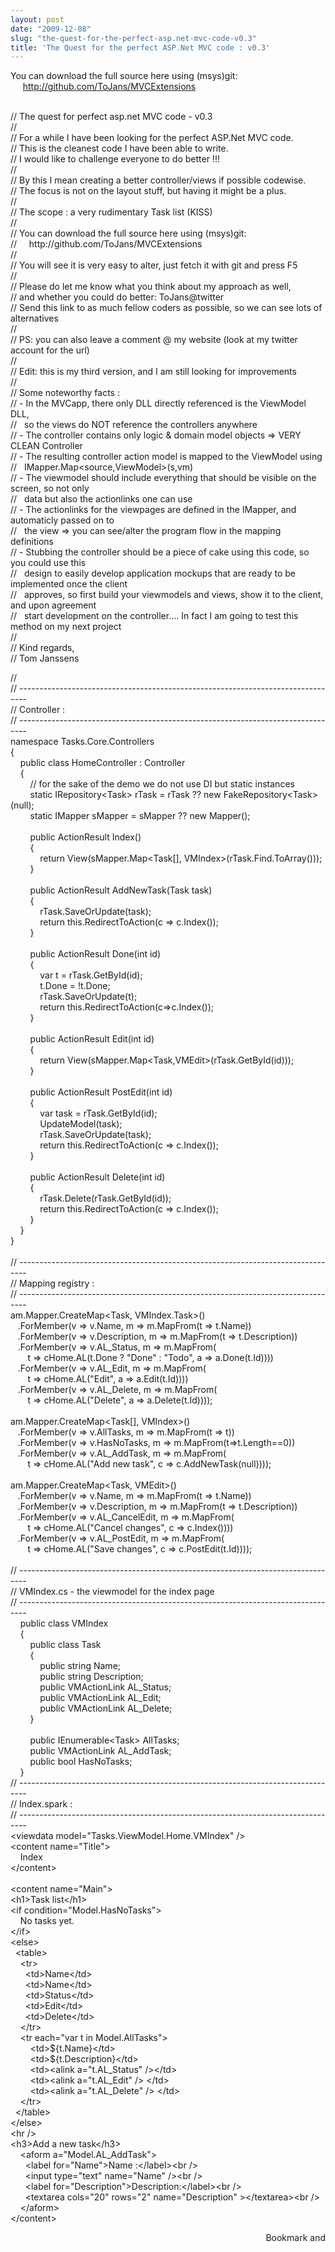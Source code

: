 ```yaml
---
layout: post
date: "2009-12-08"
slug: "the-quest-for-the-perfect-asp.net-mvc-code-v0.3"
title: 'The Quest for the perfect ASP.Net MVC code : v0.3'
---
```


<p><span class="rem">You can download the full source here using (msys)git:<br />&nbsp;&nbsp;&nbsp;&nbsp; <a href="http://github.com/ToJans/MVCExtensions" target="_blank">http://github.com/ToJans/MVCExtensions</a></span></p>
<p><div class="code">
<br /><span class="rem">// The quest for perfect asp.net MVC code - v0.3<br />//<br />// For a while I have been looking for the perfect ASP.Net MVC code.<br />// This is the cleanest code I have been able to write.<br />// I would like to challenge everyone to do better !!!<br />// <br />// By this I mean creating a better controller/views if possible codewise.<br />// The focus is not on the layout stuff, but having it might be a plus.<br />//<br />// The scope : a very rudimentary Task list (KISS)<br />//<br />// You can download the full source here using (msys)git:<br />//&nbsp;&nbsp;&nbsp;&nbsp; http://github.com/ToJans/MVCExtensions<br />//<br />// You will see it is very easy to alter, just fetch it with git and press F5<br />//<br />// Please do let me know what you think about my approach as well,<br />// and whether you could do better: ToJans@twitter<br />// Send this link to as much fellow coders as possible, so we can see lots of alternatives<br />//<br />// PS: you can also leave a comment @ my website (look at my twitter account for the url)<br />//<br />// Edit: this is my third version, and I am still looking for improvements<br />//<br />// Some noteworthy facts :<br />// - In the MVCapp, there only DLL directly referenced is the ViewModel DLL, <br />//&nbsp;&nbsp; so the views do NOT reference the controllers anywhere<br />// - The controller contains only logic &amp; domain model objects =&gt; VERY CLEAN Controller<br />// - The resulting controller action model is mapped to the ViewModel using <br />//&nbsp;&nbsp; IMapper.Map&lt;source,ViewModel&gt;(s,vm)<br />// - The viewmodel should include everything that should be visible on the screen, so not only<br />//&nbsp;&nbsp; data but also the actionlinks one can use<br />// - The actionlinks for the viewpages are defined in the IMapper, and automaticly passed on to<br />//&nbsp;&nbsp; the view =&gt; you can see/alter the program flow in the mapping definitions<br />// - Stubbing the controller should be a piece of cake using this code, so you could use this<br />//&nbsp;&nbsp; design to easily develop application mockups that are ready to be implemented once the client <br />//&nbsp;&nbsp; approves, so first build your viewmodels and views, show it to the client, and upon agreement<br />//&nbsp;&nbsp; start development on the controller.... In fact I am going to test this method on my next project<br />//<br />// Kind regards,<br />// Tom Janssens</p></span>
<p></p>
<p>//<br />// --------------------------------------------------------------------------------<br />// Controller :<br />// --------------------------------------------------------------------------------<br /><span class="kwrd">namespace</span> Tasks.Core.Controllers<br />{<br />&nbsp;&nbsp;&nbsp; <span class="kwrd">public</span> <span class="kwrd">class</span> HomeController : Controller<br />&nbsp;&nbsp;&nbsp; {<br />&nbsp;&nbsp;&nbsp;&nbsp;&nbsp;&nbsp;&nbsp; // <span class="kwrd">for</span> the sake of the demo we <span class="kwrd">do</span> not use DI but <span class="kwrd">static</span> instances<br />&nbsp;&nbsp;&nbsp;&nbsp;&nbsp;&nbsp;&nbsp; <span class="kwrd">static</span> IRepository&lt;Task&gt; rTask = rTask ?? <span class="kwrd">new</span> FakeRepository&lt;Task&gt;(<span class="kwrd">null</span>);<br />&nbsp;&nbsp;&nbsp;&nbsp;&nbsp;&nbsp;&nbsp; <span class="kwrd">static</span> IMapper sMapper = sMapper ?? <span class="kwrd">new</span> Mapper();<br /><br />&nbsp;&nbsp;&nbsp;&nbsp;&nbsp;&nbsp;&nbsp; <span class="kwrd">public</span> ActionResult Index()<br />&nbsp;&nbsp;&nbsp;&nbsp;&nbsp;&nbsp;&nbsp; {<br />&nbsp;&nbsp;&nbsp;&nbsp;&nbsp;&nbsp;&nbsp;&nbsp;&nbsp;&nbsp;&nbsp; <span class="kwrd">return</span> View(sMapper.Map&lt;Task[], VMIndex&gt;(rTask.Find.ToArray()));<br />&nbsp;&nbsp;&nbsp;&nbsp;&nbsp;&nbsp;&nbsp; }<br /><br />&nbsp;&nbsp;&nbsp;&nbsp;&nbsp;&nbsp;&nbsp; <span class="kwrd">public</span> ActionResult AddNewTask(Task task)<br />&nbsp;&nbsp;&nbsp;&nbsp;&nbsp;&nbsp;&nbsp; {<br />&nbsp;&nbsp;&nbsp;&nbsp;&nbsp;&nbsp;&nbsp;&nbsp;&nbsp;&nbsp;&nbsp; rTask.SaveOrUpdate(task);<br />&nbsp;&nbsp;&nbsp;&nbsp;&nbsp;&nbsp;&nbsp;&nbsp;&nbsp;&nbsp;&nbsp; <span class="kwrd">return</span> <span class="kwrd">this</span>.RedirectToAction(c =&gt; c.Index());<br />&nbsp;&nbsp;&nbsp;&nbsp;&nbsp;&nbsp;&nbsp; }<br /><br />&nbsp;&nbsp;&nbsp;&nbsp;&nbsp;&nbsp;&nbsp; <span class="kwrd">public</span> ActionResult Done(<span class="kwrd">int</span> id)<br />&nbsp;&nbsp;&nbsp;&nbsp;&nbsp;&nbsp;&nbsp; {<br />&nbsp;&nbsp;&nbsp;&nbsp;&nbsp;&nbsp;&nbsp;&nbsp;&nbsp;&nbsp;&nbsp; var t = rTask.GetById(id);<br />&nbsp;&nbsp;&nbsp;&nbsp;&nbsp;&nbsp;&nbsp;&nbsp;&nbsp;&nbsp;&nbsp; t.Done = !t.Done;<br />&nbsp;&nbsp;&nbsp;&nbsp;&nbsp;&nbsp;&nbsp;&nbsp;&nbsp;&nbsp;&nbsp; rTask.SaveOrUpdate(t);<br />&nbsp;&nbsp;&nbsp;&nbsp;&nbsp;&nbsp;&nbsp;&nbsp;&nbsp;&nbsp;&nbsp; <span class="kwrd">return</span> <span class="kwrd">this</span>.RedirectToAction(c=&gt;c.Index());<br />&nbsp;&nbsp;&nbsp;&nbsp;&nbsp;&nbsp;&nbsp; }<br /><br />&nbsp;&nbsp;&nbsp;&nbsp;&nbsp;&nbsp;&nbsp; <span class="kwrd">public</span> ActionResult Edit(<span class="kwrd">int</span> id)<br />&nbsp;&nbsp;&nbsp;&nbsp;&nbsp;&nbsp;&nbsp; {<br />&nbsp;&nbsp;&nbsp;&nbsp;&nbsp;&nbsp;&nbsp;&nbsp;&nbsp;&nbsp;&nbsp; <span class="kwrd">return</span> View(sMapper.Map&lt;Task,VMEdit&gt;(rTask.GetById(id)));<br />&nbsp;&nbsp;&nbsp;&nbsp;&nbsp;&nbsp;&nbsp; }<br /><br />&nbsp;&nbsp;&nbsp;&nbsp;&nbsp;&nbsp;&nbsp; <span class="kwrd">public</span> ActionResult PostEdit(<span class="kwrd">int</span> id)<br />&nbsp;&nbsp;&nbsp;&nbsp;&nbsp;&nbsp;&nbsp; {<br />&nbsp;&nbsp;&nbsp;&nbsp;&nbsp;&nbsp;&nbsp;&nbsp;&nbsp;&nbsp;&nbsp; var task = rTask.GetById(id);<br />&nbsp;&nbsp;&nbsp;&nbsp;&nbsp;&nbsp;&nbsp;&nbsp;&nbsp;&nbsp;&nbsp; UpdateModel(task);<br />&nbsp;&nbsp;&nbsp;&nbsp;&nbsp;&nbsp;&nbsp;&nbsp;&nbsp;&nbsp;&nbsp; rTask.SaveOrUpdate(task);<br />&nbsp;&nbsp;&nbsp;&nbsp;&nbsp;&nbsp;&nbsp;&nbsp;&nbsp;&nbsp;&nbsp; <span class="kwrd">return</span> <span class="kwrd">this</span>.RedirectToAction(c =&gt; c.Index());<br />&nbsp;&nbsp;&nbsp;&nbsp;&nbsp;&nbsp;&nbsp; }<br /><br />&nbsp;&nbsp;&nbsp;&nbsp;&nbsp;&nbsp;&nbsp; <span class="kwrd">public</span> ActionResult Delete(<span class="kwrd">int</span> id)<br />&nbsp;&nbsp;&nbsp;&nbsp;&nbsp;&nbsp;&nbsp; {<br />&nbsp;&nbsp;&nbsp;&nbsp;&nbsp;&nbsp;&nbsp;&nbsp;&nbsp;&nbsp;&nbsp; rTask.Delete(rTask.GetById(id));<br />&nbsp;&nbsp;&nbsp;&nbsp;&nbsp;&nbsp;&nbsp;&nbsp;&nbsp;&nbsp;&nbsp; <span class="kwrd">return</span> <span class="kwrd">this</span>.RedirectToAction(c =&gt; c.Index());<br />&nbsp;&nbsp;&nbsp;&nbsp;&nbsp;&nbsp;&nbsp; }<br />&nbsp;&nbsp;&nbsp; }<br />}<br /><br />// --------------------------------------------------------------------------------<br />// Mapping registry :<br />// --------------------------------------------------------------------------------<br />am.Mapper.CreateMap&lt;Task, VMIndex.Task&gt;()<br />&nbsp;&nbsp; .ForMember(v =&gt; v.Name, m =&gt; m.MapFrom(t =&gt; t.Name))<br />&nbsp;&nbsp; .ForMember(v =&gt; v.Description, m =&gt; m.MapFrom(t =&gt; t.Description))<br />&nbsp;&nbsp; .ForMember(v =&gt; v.AL_Status, m =&gt; m.MapFrom(<br />&nbsp;&nbsp;&nbsp;&nbsp;&nbsp;&nbsp; t =&gt; cHome.AL(t.Done ? <span class="str">"Done"</span> : <span class="str">"Todo"</span>, a =&gt; a.Done(t.Id))))<br />&nbsp;&nbsp; .ForMember(v =&gt; v.AL_Edit, m =&gt; m.MapFrom(<br />&nbsp;&nbsp;&nbsp;&nbsp;&nbsp;&nbsp; t =&gt; cHome.AL(<span class="str">"Edit"</span>, a =&gt; a.Edit(t.Id))))<br />&nbsp;&nbsp; .ForMember(v =&gt; v.AL_Delete, m =&gt; m.MapFrom(<br />&nbsp;&nbsp;&nbsp;&nbsp;&nbsp;&nbsp; t =&gt; cHome.AL(<span class="str">"Delete"</span>, a =&gt; a.Delete(t.Id))));<br /><br />am.Mapper.CreateMap&lt;Task[], VMIndex&gt;()<br />&nbsp;&nbsp; .ForMember(v =&gt; v.AllTasks, m =&gt; m.MapFrom(t =&gt; t))<br />&nbsp;&nbsp; .ForMember(v =&gt; v.HasNoTasks, m =&gt; m.MapFrom(t=&gt;t.Length==0))<br />&nbsp;&nbsp; .ForMember(v =&gt; v.AL_AddTask, m =&gt; m.MapFrom(<br />&nbsp;&nbsp;&nbsp;&nbsp;&nbsp;&nbsp; t =&gt; cHome.AL(<span class="str">"Add new task"</span>, c =&gt; c.AddNewTask(<span class="kwrd">null</span>))));<br /><br />am.Mapper.CreateMap&lt;Task, VMEdit&gt;()<br />&nbsp;&nbsp; .ForMember(v =&gt; v.Name, m =&gt; m.MapFrom(t =&gt; t.Name))<br />&nbsp;&nbsp; .ForMember(v =&gt; v.Description, m =&gt; m.MapFrom(t =&gt; t.Description))<br />&nbsp;&nbsp; .ForMember(v =&gt; v.AL_CancelEdit, m =&gt; m.MapFrom(<br />&nbsp;&nbsp;&nbsp;&nbsp;&nbsp;&nbsp; t =&gt; cHome.AL(<span class="str">"Cancel changes"</span>, c =&gt; c.Index())))<br />&nbsp;&nbsp; .ForMember(v =&gt; v.AL_PostEdit, m =&gt; m.MapFrom(<br />&nbsp;&nbsp;&nbsp;&nbsp;&nbsp;&nbsp; t =&gt; cHome.AL(<span class="str">"Save changes"</span>, c =&gt; c.PostEdit(t.Id))));<br /><br />// --------------------------------------------------------------------------------<br /> // VMIndex.cs - the viewmodel <span class="kwrd">for</span> the index page<br /> // --------------------------------------------------------------------------------<br />&nbsp;&nbsp;&nbsp; <span class="kwrd">public</span> <span class="kwrd">class</span> VMIndex<br />&nbsp;&nbsp;&nbsp; {<br />&nbsp;&nbsp;&nbsp;&nbsp;&nbsp;&nbsp;&nbsp; <span class="kwrd">public</span> <span class="kwrd">class</span> Task<br />&nbsp;&nbsp;&nbsp;&nbsp;&nbsp;&nbsp;&nbsp; {<br />&nbsp;&nbsp;&nbsp;&nbsp;&nbsp;&nbsp;&nbsp;&nbsp;&nbsp;&nbsp;&nbsp; <span class="kwrd">public</span> <span class="kwrd">string</span> Name;<br />&nbsp;&nbsp;&nbsp;&nbsp;&nbsp;&nbsp;&nbsp;&nbsp;&nbsp;&nbsp;&nbsp; <span class="kwrd">public</span> <span class="kwrd">string</span> Description;<br />&nbsp;&nbsp;&nbsp;&nbsp;&nbsp;&nbsp;&nbsp;&nbsp;&nbsp;&nbsp;&nbsp; <span class="kwrd">public</span> VMActionLink AL_Status;<br />&nbsp;&nbsp;&nbsp;&nbsp;&nbsp;&nbsp;&nbsp;&nbsp;&nbsp;&nbsp;&nbsp; <span class="kwrd">public</span> VMActionLink AL_Edit;<br />&nbsp;&nbsp;&nbsp;&nbsp;&nbsp;&nbsp;&nbsp;&nbsp;&nbsp;&nbsp;&nbsp; <span class="kwrd">public</span> VMActionLink AL_Delete;<br />&nbsp;&nbsp;&nbsp;&nbsp;&nbsp;&nbsp;&nbsp; }<br /><br />&nbsp;&nbsp;&nbsp;&nbsp;&nbsp;&nbsp;&nbsp; <span class="kwrd">public</span> IEnumerable&lt;Task&gt; AllTasks;<br />&nbsp;&nbsp;&nbsp;&nbsp;&nbsp;&nbsp;&nbsp; <span class="kwrd">public</span> VMActionLink AL_AddTask;<br />&nbsp;&nbsp;&nbsp;&nbsp;&nbsp;&nbsp;&nbsp; <span class="kwrd">public</span> <span class="kwrd">bool</span> HasNoTasks;<br />&nbsp;&nbsp;&nbsp; }<br /> // --------------------------------------------------------------------------------<br />// Index.spark :<br />// --------------------------------------------------------------------------------<br />&lt;viewdata model=<span class="str">"Tasks.ViewModel.Home.VMIndex"</span> /&gt;<br />&lt;content name=<span class="str">"Title"</span>&gt;<br />&nbsp;&nbsp;&nbsp; Index<br />&lt;/content&gt;<br /><br />&lt;content name=<span class="str">"Main"</span>&gt;<br />&lt;h1&gt;Task list&lt;/h1&gt;<br />&lt;<span class="kwrd">if</span> condition=<span class="str">"Model.HasNoTasks"</span>&gt;<br />&nbsp;&nbsp;&nbsp; No tasks yet.<br />&lt;/<span class="kwrd">if</span>&gt;<br />&lt;<span class="kwrd">else</span>&gt;<br />&nbsp; &lt;table&gt;<br />&nbsp;&nbsp;&nbsp; &lt;tr&gt;<br />&nbsp;&nbsp;&nbsp;&nbsp;&nbsp; &lt;td&gt;Name&lt;/td&gt;<br />&nbsp;&nbsp;&nbsp;&nbsp;&nbsp; &lt;td&gt;Name&lt;/td&gt;<br />&nbsp;&nbsp;&nbsp;&nbsp;&nbsp; &lt;td&gt;Status&lt;/td&gt;<br />&nbsp;&nbsp;&nbsp;&nbsp;&nbsp; &lt;td&gt;Edit&lt;/td&gt;<br />&nbsp;&nbsp;&nbsp;&nbsp;&nbsp; &lt;td&gt;Delete&lt;/td&gt;<br />&nbsp;&nbsp;&nbsp; &lt;/tr&gt;<br />&nbsp;&nbsp;&nbsp; &lt;tr each=<span class="str">"var t in Model.AllTasks"</span>&gt;<br />&nbsp;&nbsp;&nbsp;&nbsp;&nbsp;&nbsp;&nbsp; &lt;td&gt;${t.Name}&lt;/td&gt;<br />&nbsp;&nbsp;&nbsp;&nbsp;&nbsp;&nbsp;&nbsp; &lt;td&gt;${t.Description}&lt;/td&gt;<br />&nbsp;&nbsp;&nbsp;&nbsp;&nbsp;&nbsp;&nbsp; &lt;td&gt;&lt;alink a=<span class="str">"t.AL_Status"</span> /&gt;&lt;/td&gt;<br />&nbsp;&nbsp;&nbsp;&nbsp;&nbsp;&nbsp;&nbsp; &lt;td&gt;&lt;alink a=<span class="str">"t.AL_Edit"</span> /&gt; &lt;/td&gt;<br />&nbsp;&nbsp;&nbsp;&nbsp;&nbsp;&nbsp;&nbsp; &lt;td&gt;&lt;alink a=<span class="str">"t.AL_Delete"</span> /&gt; &lt;/td&gt;<br />&nbsp;&nbsp;&nbsp; &lt;/tr&gt;<br />&nbsp; &lt;/table&gt;<br />&lt;/<span class="kwrd">else</span>&gt;<br />&lt;hr /&gt;<br />&lt;h3&gt;Add a <span class="kwrd">new</span> task&lt;/h3&gt;<br />&nbsp;&nbsp;&nbsp; &lt;aform a=<span class="str">"Model.AL_AddTask"</span>&gt;<br />&nbsp;&nbsp;&nbsp;&nbsp;&nbsp; &lt;label <span class="kwrd">for</span>=<span class="str">"Name"</span>&gt;Name :&lt;/label&gt;&lt;br /&gt;<br />&nbsp;&nbsp;&nbsp;&nbsp;&nbsp; &lt;input type=<span class="str">"text"</span> name=<span class="str">"Name"</span> /&gt;&lt;br /&gt;<br />&nbsp;&nbsp;&nbsp;&nbsp;&nbsp; &lt;label <span class="kwrd">for</span>=<span class="str">"Description"</span>&gt;Description:&lt;/label&gt;&lt;br /&gt;<br />&nbsp;&nbsp;&nbsp;&nbsp;&nbsp; &lt;textarea cols=<span class="str">"20"</span> rows=<span class="str">"2"</span> name=<span class="str">"Description"</span> &gt;&lt;/textarea&gt;&lt;br /&gt;<br />&nbsp;&nbsp;&nbsp; &lt;/aform&gt;<br />&lt;/content&gt;<br /></div></p><div style="text-align:right"><a class="addthis_button" href="http://www.addthis.com/bookmark.php?v=250&amp;pub=xa-4aec37702e3161d4"><img src="http://s7.addthis.com/static/btn/v2/lg-share-en.gif" width="125" height="16" alt="Bookmark and Share" style="border:0"/></a><script type="text/javascript" src="http://s7.addthis.com/js/250/addthis_widget.js#pub=xa-4aec37702e3161d4"></script></div>
